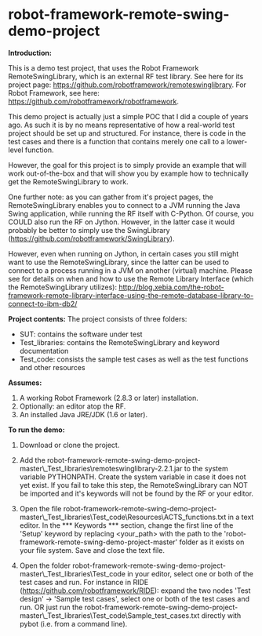 # robot-framework-remote-swing-demo-project

<b>Introduction:</b>

This is a demo test project, that uses the Robot Framework RemoteSwingLibrary, which is an external RF test library. See here for its project page: https://github.com/robotframework/remoteswinglibrary. For Robot Framework, see here: https://github.com/robotframework/robotframework.

This demo project is actually just a simple POC that I did a couple of years ago. As such it is by no means representative of how a real-world test project should be set up and structured. For instance, there is code in the test cases and there is a function that contains merely one call to a lower-level function.

However, the goal for this project is to simply provide an example that will work out-of-the-box and that will show you by example how to technically get the RemoteSwingLibrary to work.

One further note: as you can gather from it's project pages, the RemoteSwingLibrary enables you to connect to a JVM running the Java Swing application, while running the RF itself with C-Python. Of course, you COULD also run the RF on Jython. However, in the latter case it would probably be better to simply use the SwingLibrary (https://github.com/robotframework/SwingLibrary).

However, even when running on Jython, in certain cases you still might want to use the RemoteSwingLibrary, since the latter can be used to connect to a process running in a JVM on another (virtual) machine. Please see for details on when and how to use the Remote Library Interface (which the RemoteSwingLibrary utilizes): http://blog.xebia.com/the-robot-framework-remote-library-interface-using-the-remote-database-library-to-connect-to-ibm-db2/

<b>Project contents:</b>
The project consists of three folders:
- SUT: contains the software under test
- Test_libraries: contains the RemoteSwingLibrary and keyword documentation
- Test_code: consists the sample test cases as well as the test functions and other resources

<b>Assumes:</b>

1. A working Robot Framework (2.8.3 or later) installation.
2. Optionally: an editor atop the RF.
3. An installed Java JRE/JDK (1.6 or later).

<b>To run the demo:</b>

1. Download or clone the project.

2. Add the robot-framework-remote-swing-demo-project-master\\_Test_libraries\remoteswinglibrary-2.2.1.jar to the system variable PYTHONPATH. Create the system variable in case it does not yet exist. If you fail to take this step, the RemoteSwingLibrary can NOT be imported and it's keywords will not be found by the RF or your editor.

3. Open the file robot-framework-remote-swing-demo-project-master\\_Test_libraries\Test_code\Resources\ACTS_functions.txt in a text editor. In the *** Keywords *** section, change the first line of the 'Setup' keyword by replacing <your_path> with the path to the 'robot-framework-remote-swing-demo-project-master' folder as it exists on your file system. Save and close the text file.

4. Open the folder robot-framework-remote-swing-demo-project-master\\_Test_libraries\Test_code in your editor, select one or both of the test cases and run. For instance in RIDE (https://github.com/robotframework/RIDE): expand the two nodes 'Test design' -> 'Sample test cases', select one or both of the test cases and run. OR just run the robot-framework-remote-swing-demo-project-master\\_Test_libraries\Test_code\Sample_test_cases.txt directly with pybot (i.e. from a command line).
